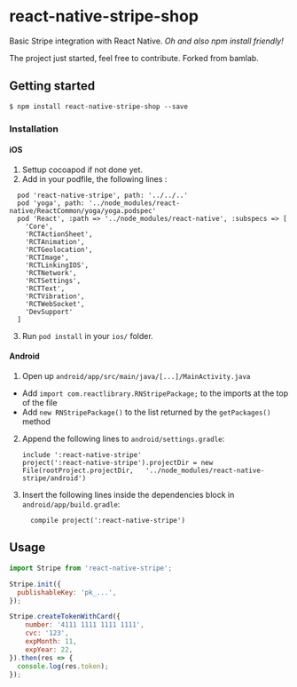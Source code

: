 
# react-native-stripe-shop

Basic Stripe integration with React Native. *Oh and also npm install friendly!*

The project just started, feel free to contribute. Forked from bamlab.

## Getting started

`$ npm install react-native-stripe-shop --save`

### Installation

#### iOS

1. Settup cocoapod if not done yet.
2. Add in your podfile, the following lines :
```
  pod 'react-native-stripe', path: '../../..'
  pod 'yoga', path: '../node_modules/react-native/ReactCommon/yoga/yoga.podspec'
  pod 'React', :path => '../node_modules/react-native', :subspecs => [
    'Core',
    'RCTActionSheet',
    'RCTAnimation',
    'RCTGeolocation',
    'RCTImage',
    'RCTLinkingIOS',
    'RCTNetwork',
    'RCTSettings',
    'RCTText',
    'RCTVibration',
    'RCTWebSocket',
    'DevSupport'
  ]
```
3. Run `pod install` in your `ios/` folder.


#### Android

1. Open up `android/app/src/main/java/[...]/MainActivity.java`
  - Add `import com.reactlibrary.RNStripePackage;` to the imports at the top of the file
  - Add `new RNStripePackage()` to the list returned by the `getPackages()` method
2. Append the following lines to `android/settings.gradle`:
  	```
  	include ':react-native-stripe'
  	project(':react-native-stripe').projectDir = new File(rootProject.projectDir, 	'../node_modules/react-native-stripe/android')
  	```
3. Insert the following lines inside the dependencies block in `android/app/build.gradle`:
  	```
      compile project(':react-native-stripe')
  	```

## Usage
```javascript
import Stripe from 'react-native-stripe';

Stripe.init({
  publishableKey: 'pk_...',
});

Stripe.createTokenWithCard({
    number: '4111 1111 1111 1111',
    cvc: '123',
    expMonth: 11,
    expYear: 22,
}).then(res => {
  console.log(res.token);
});
```
  
